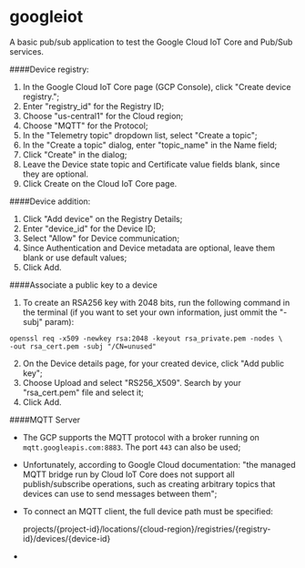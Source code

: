 # googleiot
A basic pub/sub application to test the Google Cloud IoT Core and Pub/Sub services.

####Device registry:

  1. In the Google Cloud IoT Core page (GCP Console), click "Create device registry.";
  2. Enter "registry_id" for the Registry ID;
  3. Choose "us-central1" for the Cloud region;
  4. Choose "MQTT" for the Protocol;
  5. In the "Telemetry topic" dropdown list, select "Create a topic";
  6. In the "Create a topic" dialog, enter "topic_name" in the Name field;
  7. Click "Create" in the dialog;
  8. Leave the Device state topic and Certificate value fields blank, since they are optional.
  9. Click Create on the Cloud IoT Core page.

####Device addition:

  1. Click "Add device" on the Registry Details;
  2. Enter "device_id" for the Device ID;
  3. Select "Allow" for Device communication;
  4. Since Authentication and Device metadata are optional, leave them blank or use default values;
  5. Click Add.

####Associate a public key to a device

  1. To create an RSA256 key with 2048 bits, run the following command in the terminal (if you want to set your own information, just ommit the "-subj" param):

    openssl req -x509 -newkey rsa:2048 -keyout rsa_private.pem -nodes \
    -out rsa_cert.pem -subj "/CN=unused"

  2. On the Device details page, for your created device, click "Add public key";
  3. Choose Upload and select "RS256_X509". Search by your "rsa_cert.pem" file and select it;
  4. Click Add.

####MQTT Server

  * The GCP supports the MQTT protocol with a broker running on `mqtt.googleapis.com:8883`. The port `443` can also be used;
  * Unfortunately, according to Google Cloud documentation: "the managed MQTT bridge run by Cloud IoT Core does not support all publish/subscribe operations, such as creating arbitrary topics that devices can use to send messages between them";
  * To connect an MQTT client, the full device path must be specified:

    projects/{project-id}/locations/{cloud-region}/registries/{registry-id}/devices/{device-id}

  *
